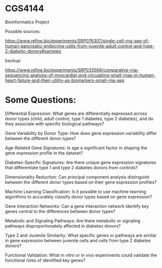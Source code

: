 # CGS4144
Bioinformatics Project

Possible sources:

https://www.refine.bio/experiments/SRP076307/single-cell-rna-seq-of-human-pancreatic-endocrine-cells-from-juvenile-adult-control-and-type-2-diabetic-donors#samples

backup:

https://www.refine.bio/experiments/SRP033566/comparative-rna-sequencing-analysis-of-myocardial-and-circulating-small-rnas-in-human-heart-failure-and-their-utility-as-biomarkers-small-rna-seq

# Some Questions:

Differential Expression: What genes are differentially expressed across donor types (child, adult control, type 1 diabetes, type 2 diabetes), and do they associate with specific biological pathways?

Gene Variability by Donor Type: How does gene expression variability differ between the different donor types?

Age-Related Gene Signatures: Is age a significant factor in shaping the gene expression profile in the dataset?

Diabetes-Specific Signatures: Are there unique gene expression signatures that differentiate type 1 and type 2 diabetes donors from controls?

Dimensionality Reduction: Can principal component analysis distinguish between the different donor types based on their gene expression profiles?

Machine Learning Classification: Is it possible to use machine learning algorithms to accurately classify donor types based on gene expression?

Gene Interaction Networks: Can a gene interaction network identify key genes central to the differences between donor types?

Metabolic and Signaling Pathways: Are there metabolic or signaling pathways disproportionately affected in diabetes donors?

Type 2 and Juvenile Similarity: What specific genes or pathways are similar in gene expression between juvenile cells and cells from type 2 diabetes donors?

Functional Validation: What in vitro or in vivo experiments could validate the functional roles of identified key genes?
